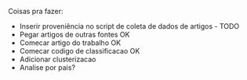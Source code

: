 Coisas pra fazer:

- Inserir proveniência no script de coleta de dados de artigos - TODO
- Pegar artigos de outras fontes OK
- Comecar artigo do trabalho OK
- Comecar codigo de classificacao OK
- Adicionar clusterizacao
- Analise por pais?
